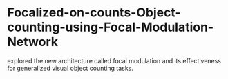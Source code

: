# Focalized-on-counts-Object-counting-using-Focal-Modulation-Network
explored the new architecture called focal modulation and its effectiveness for generalized visual object counting tasks. 
